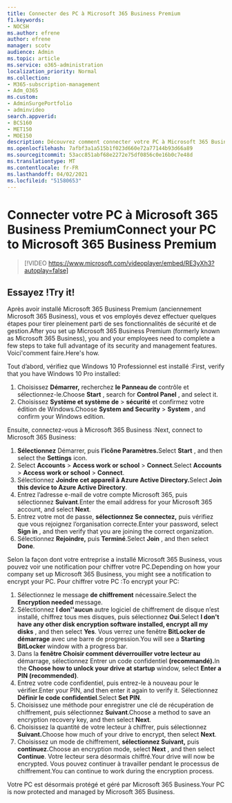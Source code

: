 ```yaml
---
title: Connecter des PC à Microsoft 365 Business Premium
f1.keywords:
- NOCSH
ms.author: efrene
author: efrene
manager: scotv
audience: Admin
ms.topic: article
ms.service: o365-administration
localization_priority: Normal
ms.collection:
- M365-subscription-management
- Adm_O365
ms.custom:
- AdminSurgePortfolio
- adminvideo
search.appverid:
- BCS160
- MET150
- MOE150
description: Découvrez comment connecter votre PC à Microsoft 365 Business.
ms.openlocfilehash: 7afbf3a1a515b1f023d660e72a77144b93d66a89
ms.sourcegitcommit: 53acc851abf68e2272e75df0856c0e16b0c7e48d
ms.translationtype: MT
ms.contentlocale: fr-FR
ms.lasthandoff: 04/02/2021
ms.locfileid: "51580653"
---
```

# <a name="connect-your-pc-to-microsoft-365-business-premium"></a><span data-ttu-id="1adfc-103">Connecter votre PC à Microsoft 365 Business Premium</span><span class="sxs-lookup"><span data-stu-id="1adfc-103">Connect your PC to Microsoft 365 Business Premium</span></span>

> [!VIDEO https://www.microsoft.com/videoplayer/embed/RE3yXh3?autoplay=false]

## <a name="try-it"></a><span data-ttu-id="1adfc-104">Essayez !</span><span class="sxs-lookup"><span data-stu-id="1adfc-104">Try it!</span></span>
<span data-ttu-id="1adfc-105">Après avoir installé Microsoft 365 Business Premium (anciennement Microsoft 365 Business), vous et vos employés devez effectuer quelques étapes pour tirer pleinement parti de ses fonctionnalités de sécurité et de gestion.</span><span class="sxs-lookup"><span data-stu-id="1adfc-105">After you set up Microsoft 365 Business Premium (formerly known as Microsoft 365 Business), you and your employees need to complete a few steps to take full advantage of its security and management features.</span></span> <span data-ttu-id="1adfc-106">Voici&#39;comment faire.</span><span class="sxs-lookup"><span data-stu-id="1adfc-106">Here&#39;s how.</span></span>

<span data-ttu-id="1adfc-107">Tout d’abord, vérifiez que Windows 10 Professionnel est installé :</span><span class="sxs-lookup"><span data-stu-id="1adfc-107">First, verify that you have Windows 10 Pro installed:</span></span>

1. <span data-ttu-id="1adfc-108">Choisissez  **Démarrer,** recherchez  **le Panneau de** contrôle et sélectionnez-le.</span><span class="sxs-lookup"><span data-stu-id="1adfc-108">Choose  **Start** , search for  **Control Panel** , and select it.</span></span>
2. <span data-ttu-id="1adfc-109">Choisissez **Système et système de**   >   **sécurité** et confirmez votre édition de Windows.</span><span class="sxs-lookup"><span data-stu-id="1adfc-109">Choose  **System and Security**  >  **System** , and confirm your Windows edition.</span></span>

<span data-ttu-id="1adfc-110">Ensuite, connectez-vous à Microsoft 365 Business :</span><span class="sxs-lookup"><span data-stu-id="1adfc-110">Next, connect to Microsoft 365 Business:</span></span>

1. <span data-ttu-id="1adfc-111">**Sélectionnez** Démarrer, puis **l’icône Paramètres.**</span><span class="sxs-lookup"><span data-stu-id="1adfc-111">Select  **Start** , and then select the  **Settings** icon.</span></span>
2. <span data-ttu-id="1adfc-112">Select **Accounts**  >   **Access work or school**   >   **Connect**.</span><span class="sxs-lookup"><span data-stu-id="1adfc-112">Select  **Accounts** >  **Access work or school**  >  **Connect**.</span></span>
3. <span data-ttu-id="1adfc-113">Sélectionnez **Joindre cet appareil à Azure Active Directory.**</span><span class="sxs-lookup"><span data-stu-id="1adfc-113">Select  **Join this device to Azure Active Directory**.</span></span>
4. <span data-ttu-id="1adfc-114">Entrez l’adresse e-mail de votre compte Microsoft 365, puis sélectionnez  **Suivant**.</span><span class="sxs-lookup"><span data-stu-id="1adfc-114">Enter the email address for your Microsoft 365 account, and select  **Next**.</span></span>
5. <span data-ttu-id="1adfc-115">Entrez votre mot de passe,  **sélectionnez Se connectez,** puis vérifiez que vous rejoignez l’organisation correcte.</span><span class="sxs-lookup"><span data-stu-id="1adfc-115">Enter your password, select  **Sign in** , and then verify that you are joining the correct organization.</span></span>
6. <span data-ttu-id="1adfc-116">Sélectionnez  **Rejoindre,** puis  **Terminé**.</span><span class="sxs-lookup"><span data-stu-id="1adfc-116">Select  **Join** , and then select  **Done**.</span></span>

<span data-ttu-id="1adfc-117">Selon la façon dont votre entreprise a installé Microsoft 365 Business, vous pouvez voir une notification pour chiffrer votre PC.</span><span class="sxs-lookup"><span data-stu-id="1adfc-117">Depending on how your company set up Microsoft 365 Business, you might see a notification to encrypt your PC.</span></span> <span data-ttu-id="1adfc-118">Pour chiffrer votre PC :</span><span class="sxs-lookup"><span data-stu-id="1adfc-118">To encrypt your PC:</span></span>

1. <span data-ttu-id="1adfc-119">Sélectionnez le message  **de chiffrement**  nécessaire.</span><span class="sxs-lookup"><span data-stu-id="1adfc-119">Select the  **Encryption needed**  message.</span></span>
2. <span data-ttu-id="1adfc-120">Sélectionnez  **I don&#39;'aucun** autre logiciel de chiffrement de disque n’est installé, chiffrez tous mes disques, puis sélectionnez  **Oui**.</span><span class="sxs-lookup"><span data-stu-id="1adfc-120">Select  **I don&#39;t have any other disk encryption software installed, encrypt all my disks** , and then select  **Yes**.</span></span> <span data-ttu-id="1adfc-121">Vous verrez une fenêtre  **BitLocker de démarrage**  avec une barre de progression.</span><span class="sxs-lookup"><span data-stu-id="1adfc-121">You will see a  **Starting BitLocker**  window with a progress bar.</span></span>
3. <span data-ttu-id="1adfc-122">Dans la **fenêtre Choisir comment déverrouiller votre lecteur au** démarrage, sélectionnez Entrer un code confidentiel **(recommandé).**</span><span class="sxs-lookup"><span data-stu-id="1adfc-122">In the  **Choose how to unlock your drive at startup**  window, select **Enter a PIN (recommended)**.</span></span>
4. <span data-ttu-id="1adfc-123">Entrez votre code confidentiel, puis entrez-le à nouveau pour le vérifier.</span><span class="sxs-lookup"><span data-stu-id="1adfc-123">Enter your PIN, and then enter it again to verify it.</span></span> <span data-ttu-id="1adfc-124">Sélectionnez  **Définir le code confidentiel**.</span><span class="sxs-lookup"><span data-stu-id="1adfc-124">Select  **Set PIN**.</span></span>
5. <span data-ttu-id="1adfc-125">Choisissez une méthode pour enregistrer une clé de récupération de chiffrement, puis sélectionnez  **Suivant**.</span><span class="sxs-lookup"><span data-stu-id="1adfc-125">Choose a method to save an encryption recovery key, and then select  **Next**.</span></span>
6. <span data-ttu-id="1adfc-126">Choisissez la quantité de votre lecteur à chiffrer, puis sélectionnez **Suivant.**</span><span class="sxs-lookup"><span data-stu-id="1adfc-126">Choose how much of your drive to encrypt, then select  **Next**.</span></span>
7. <span data-ttu-id="1adfc-127">Choisissez un mode de chiffrement, **sélectionnez Suivant,** puis **continuez.**</span><span class="sxs-lookup"><span data-stu-id="1adfc-127">Choose an encryption mode, select  **Next** , and then select  **Continue**.</span></span> <span data-ttu-id="1adfc-128">Votre lecteur sera désormais chiffré.</span><span class="sxs-lookup"><span data-stu-id="1adfc-128">Your drive will now be encrypted.</span></span> <span data-ttu-id="1adfc-129">Vous pouvez continuer à travailler pendant le processus de chiffrement.</span><span class="sxs-lookup"><span data-stu-id="1adfc-129">You can continue to work during the encryption process.</span></span>

<span data-ttu-id="1adfc-130">Votre PC est désormais protégé et géré par Microsoft 365 Business.</span><span class="sxs-lookup"><span data-stu-id="1adfc-130">Your PC is now protected and managed by Microsoft 365 Business.</span></span>